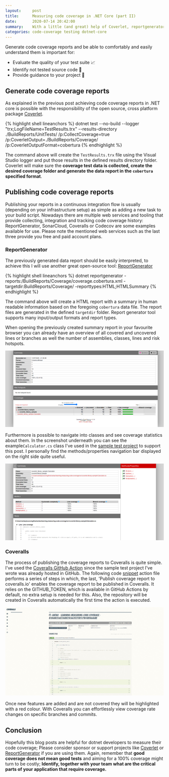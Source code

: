 ```yaml
---
layout:     post
title:      Measuring code coverage in .NET Core (part II)
date:       2020-07-14 20:42:00
summary:    With a little (and great) help of Coverlet, reportgenerator and github actions
categories: code-coverage testing dotnet-core
---
```


Generate code coverage reports and be able to comfortably and easily understand them is important for:
+ Evaluate the quality of your test suite 📈 
+ Identify not tested source code 📝
+ Provide guidance to your project 🔭

## Generate code coverage reports

As explained in the previous post achieving code coverage reports in .NET core is possible with the responsibility of the open source, cross platform package [Coverlet](https://github.com/tonerdo/coverlet "Coverlet source repository").

{% highlight shell lineanchors %}
dotnet test
--no-build
--logger "trx;LogFileName=TestResults.trx"
--results-directory ./BuildReports/UnitTests/
/p:CollectCoverage=true
/p:CoverletOutput=./BuildReports/Coverage/
/p:CoverletOutputFormat=cobertura
{% endhighlight %}

The command above will create the ```TestResults.trx``` file using the Visual Studio logger and put those results in the defined results directory folder. Coverlet will make sure the **coverage test data is collected, create the desired coverage folder and generate the data report in the ```cobertura``` specified format**.

## Publishing code coverage reports

Publishing your reports in a continuous integration flow is usually (depending on your infrastructure setup) as simple as adding a new task to your build script. Nowadays there are multiple web services and tooling that provide collecting, integration and tracking code coverage history: ReportGenerator, SonarCloud, Coveralls or Codecov are some examples available for use. Please note the mentioned web services such as the last three provide you free and paid account plans.

### ReportGenerator

The previously generated data report should be easily interpreted, to achieve this I will use another great open-source tool: [ReportGenerator](https://github.com/danielpalme/ReportGenerator)

{% highlight shell lineanchors %}
dotnet reportgenerator 
-reports:/BuildReports/Coverage/coverage.cobertura.xml 
-targetdir:BuildReports/Coverage/ 
-reporttypes:HTML;HTMLSummary
{% endhighlight %}

The command above will create a HTML report with a summary in human readable information based on the foregoing ```cobertura``` data file. The report files are generated in the defined ```targetdir``` folder. Report generator tool supports many input/output formats and report types. 

When opening the previously created summary report in your favourite browser you can already have an overview of all covered and uncovered lines or branches as well the number of assemblies, classes, lines and risk hotspots.

![dotnet ReportGenerator summary](/images/posts/measuring-code-coverage/reportgenerator-summary.png "Summary screenshot of the dotnet reportgenerator report for the sample test project")

Furthermore is possible to navigate into classes and see coverage statistics about them. In the screenshot underneath you can see the example```Calculator.cs``` class I've used in the [sample test project](https://github.com/antao/learning-measuring-code-coverage) to support this post. I personally find the methods/properties navigation bar displayed on the right side quite useful.

![dotnet ReportGenerator class](/images/posts/measuring-code-coverage/reportgenerator-calculator-class.png "Screenshot of the dotnet reportgenerator report for the sample Calculator.cs class")

### Coveralls

The process of publishing the coverage reports to Coveralls is quite simple. I've used the [Coveralls GitHub Action](https://github.com/marketplace/actions/coveralls-github-action) since the sample test project I've wrote was already hosted in GitHub. The following code [snippet](https://github.com/antao/learning-measuring-code-coverage/blob/master/.github/workflows/dotnetcore.yml) action file performs a series of steps in which, the last, 'Publish coverage report to coveralls.io' enables the coverage report to be published in Coveralls. It relies on the GITHUB_TOKEN, which is available in GitHub Actions by default, no extra setup is needed for this. Also, the repository will be created in Coveralls automatically the first time the action is executed.

![coveralls](/images/posts/measuring-code-coverage/coveralls-coverage-example.png "Screenshot of Coveralls code coverage for the sample Calculator.cs class")

Once new features are added and are not covered they will be highlighted with a red colour. With Coveralls you can effortlessly view coverage rate changes on specific branches and commits.

## Conclusion

Hopefully this blog posts are helpful for dotnet developers to measure their code coverage; Please consider sponsor or support projects like [Coverlet](https://github.com/tonerdo/coverlet "Coverlet GitHub repository") or [ReportGenerator](https://github.com/danielpalme/ReportGenerator "ReportGenerator GitHub repository") if you are using them. Again, remember that **good coverage does not mean good tests** and aiming for a 100% coverage might turn to be costly; **Identify, together with your team what are the critical parts of your application that require coverage.**